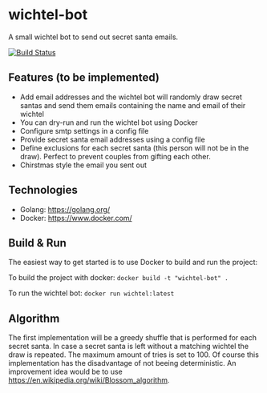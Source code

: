 # wichtel-bot
A small wichtel bot to send out secret santa emails.

[![Build Status](https://travis-ci.org/llb4ll/wichtel-bot.svg?branch=master)](https://travis-ci.org/llb4ll/wichtel-bot)

## Features (to be implemented)
- Add email addresses and the wichtel bot will randomly draw secret santas and send them emails containing the name and email of their wichtel
- You can dry-run and run the wichtel bot using Docker
- Configure smtp settings in a config file
- Provide secret santa email addresses using a config file
- Define exclusions for each secret santa (this person will not be in the draw). Perfect to prevent couples from gifting each other.
- Chirstmas style the email you sent out

## Technologies
- Golang: https://golang.org/
- Docker: https://www.docker.com/

## Build & Run
The easiest way to get started is to use Docker to build and run the project:

To build the project with docker:
`docker build -t "wichtel-bot" .`

To run the wichtel bot:
`docker run wichtel:latest`

## Algorithm
The first implementation will be a greedy shuffle that is performed for each secret santa. 
In case a secret santa is left without a matching wichtel the draw is repeated.
The maximum amount of tries is set to 100.
Of course this implementation has the disadvantage of not beeing deterministic.
An improvement idea would be to use https://en.wikipedia.org/wiki/Blossom_algorithm.
